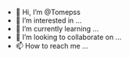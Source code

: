 - 👋 Hi, I’m @Tomepss
- 👀 I’m interested in ...
- 🌱 I’m currently learning ...
- 💞️ I’m looking to collaborate on ...
- 📫 How to reach me ...

<!---
Tomepss/Tomepss is a ✨ special ✨ repository because its `README.md` (this file) appears on your GitHub profile.
You can click the Preview link to take a look at your changes.
--->
